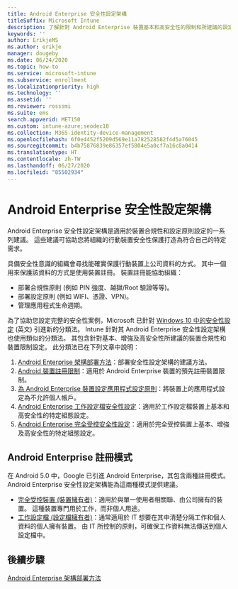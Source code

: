 ```yaml
---
title: Android Enterprise 安全性設定架構
titleSuffix: Microsoft Intune
description: 了解針對 Android Enterprise 裝置基本和高安全性的限制和所建議的設定。
keywords: ''
author: ErikjeMS
ms.author: erikje
manager: dougeby
ms.date: 06/24/2020
ms.topic: how-to
ms.service: microsoft-intune
ms.subservice: enrollment
ms.localizationpriority: high
ms.technology: ''
ms.assetid: ''
ms.reviewer: rosssmi
ms.suite: ems
search.appverid: MET150
ms.custom: intune-azure;seodec18
ms.collection: M365-identity-device-management
ms.openlocfilehash: 6f0e4452f5209d569e11a782528582f4d5a76045
ms.sourcegitcommit: b4b75876839e86357ef5804e5a0cf7a16c8a0414
ms.translationtype: HT
ms.contentlocale: zh-TW
ms.lasthandoff: 06/27/2020
ms.locfileid: "85502934"
---
```

# <a name="android-enterprise-security-configuration-framework"></a>Android Enterprise 安全性設定架構

Android Enterprise 安全性設定架構是適用於裝置合規性和設定原則設定的一系列建議。 這些建議可協助您將組織的行動裝置安全性保護打造為符合自己的特定需求。

具備安全性意識的組織會尋找能確實保護行動裝置上公司資料的方式。 其中一個用來保護該資料的方式是使用裝置註冊。 裝置註冊能協助組織：
- 部署合規性原則 (例如 PIN 強度、越獄/Root 驗證等等)。
- 部署設定原則 (例如 WIFI、憑證、VPN)。
- 管理應用程式生命週期。

為了協助您設定完整的安全性案例，Microsoft 已針對 [Windows 10 中的安全性設定](https://aka.ms/secconframework) \(英文\) 引進新的分類法。 Intune 針對其 Android Enterprise 安全性設定架構也使用類似的分類法。 其包含針對基本、增強及高安全性所建議的裝置合規性和裝置限制設定。 此分類法已在下列文章中說明：

1. [Android Enterprise 架構部署方法](framework-deployment-methodology.md)：部署安全性設定架構的建議方法。
2. [Android 裝置註冊限制](device-enrollment-restrictions.md)：適用於 Android Enterprise 裝置的預先註冊裝置限制。
3. [為 Android Enterprise 裝置設定應用程式設定原則](android-app-configuration-policies.md)：將裝置上的應用程式設定為不允許個人帳戶。
4. [Android Enterprise 工作設定檔安全性設定](android-work-profile-security-settings.md)：適用於工作設定檔裝置上基本和高安全性的特定組態設定。
5. [Android Enterprise 完全受控安全性設定](android-fully-managed-security-settings.md)：適用於完全受控裝置上基本、增強及高安全性的特定組態設定。

## <a name="android-enterprise-enrollment-modes"></a>Android Enterprise 註冊模式

在 Android 5.0 中，Google 已引進 Android Enterprise，其包含兩種註冊模式。 Android Enterprise 安全性設定架構能為這兩種模式提供建議。
- [完全受控裝置 (裝置擁有者)](android-fully-managed-enroll.md)：適用於與單一使用者相關聯、由公司擁有的裝置。 這種裝置專門用於工作，而非個人用途。
- [工作設定檔 (設定檔擁有者)](android-work-profile-enroll.md)：通常適用於 IT 想要在其中清楚分隔工作和個人資料的個人擁有裝置。 由 IT 所控制的原則，可確保工作資料無法傳送到個人設定檔中。


## <a name="next-steps"></a>後續步驟

[Android Enterprise 架構部署方法](framework-deployment-methodology.md)